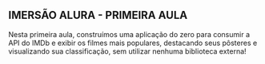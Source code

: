 ## IMERSÃO ALURA - PRIMEIRA AULA

Nesta primeira aula, construímos uma aplicação do zero para consumir a API do IMDb e exibir os filmes mais populares, destacando seus pôsteres e visualizando sua classificação, sem utilizar nenhuma biblioteca externa!
